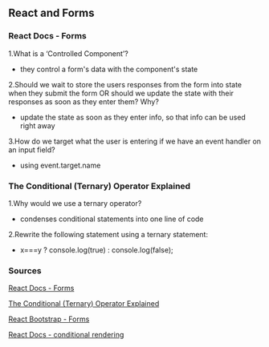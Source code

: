 ## React and Forms

### React Docs - Forms

1.What is a ‘Controlled Component’?  
-  they control a form's data with the component's state  

2.Should we wait to store the users responses from the form into state when they submit the form OR should we update the state with their responses as soon as they enter them? Why?  
- update the state as soon as they enter info, so that info can be used right away  

3.How do we target what the user is entering if we have an event handler on an input field?
- using event.target.name  

### The Conditional (Ternary) Operator Explained

1.Why would we use a ternary operator?  
- condenses conditional statements into one line of code  

2.Rewrite the following statement using a ternary statement:  
- x===y ? console.log(true) : console.log(false);

### Sources

[React Docs - Forms](https://reactjs.org/docs/forms.html)  

[The Conditional (Ternary) Operator Explained](https://codeburst.io/javascript-the-conditional-ternary-operator-explained-cac7218beeff)  

[React Bootstrap - Forms](https://react-bootstrap.github.io/forms/overview/)  

[React Docs - conditional rendering](https://reactjs.org/docs/conditional-rendering.html)